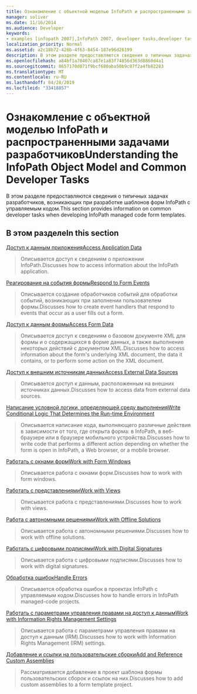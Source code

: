 ```yaml
---
title: Ознакомление с объектной моделью InfoPath и распространенными задачами разработчиков
manager: soliver
ms.date: 11/16/2014
ms.audience: Developer
keywords:
- examples [infopath 2007],InfoPath 2007, developer tasks,developer tasks [InfoPath 2007],InfoPath 2007, object models,object models [InfoPath 2007]
localization_priority: Normal
ms.assetid: a2c18b72-426b-4f63-8454-187e96d26199
description: В этом разделе предоставляются сведения о типичных задачах разработчиков, возникающих при разработке шаблонов форм InfoPath с управляемым кодом.
ms.openlocfilehash: a84bf1a70407ca87e1a83f74856d363d8860d4a1
ms.sourcegitcommit: 8657170d071f9bcf680aba50b9c07f2a4fb82283
ms.translationtype: MT
ms.contentlocale: ru-RU
ms.lasthandoff: 04/28/2019
ms.locfileid: "33418857"
---
```

# <a name="understanding-the-infopath-object-model-and-common-developer-tasks"></a><span data-ttu-id="99142-104">Ознакомление с объектной моделью InfoPath и распространенными задачами разработчиков</span><span class="sxs-lookup"><span data-stu-id="99142-104">Understanding the InfoPath Object Model and Common Developer Tasks</span></span>

<span data-ttu-id="99142-105">В этом разделе предоставляются сведения о типичных задачах разработчиков, возникающих при разработке шаблонов форм InfoPath с управляемым кодом.</span><span class="sxs-lookup"><span data-stu-id="99142-105">This section provides information on common developer tasks when developing InfoPath managed code form templates.</span></span>
  
## <a name="in-this-section"></a><span data-ttu-id="99142-106">В этом разделе</span><span class="sxs-lookup"><span data-stu-id="99142-106">In this section</span></span>

[<span data-ttu-id="99142-107">Доступ к данным приложения</span><span class="sxs-lookup"><span data-stu-id="99142-107">Access Application Data</span></span>](how-to-access-application-data.md)
  
> <span data-ttu-id="99142-108">Описывается доступ к сведениям о приложении InfoPath.</span><span class="sxs-lookup"><span data-stu-id="99142-108">Discusses how to access information about the InfoPath application.</span></span>
    
[<span data-ttu-id="99142-109">Реагирование на события формы</span><span class="sxs-lookup"><span data-stu-id="99142-109">Respond to Form Events</span></span>](how-to-respond-to-form-events.md)
  
> <span data-ttu-id="99142-110">Описывается создание обработчиков событий для обработки событий, возникающих при заполнении пользователем формы.</span><span class="sxs-lookup"><span data-stu-id="99142-110">Discusses how to create event handlers that respond to events that occur as a user fills out a form.</span></span>
    
[<span data-ttu-id="99142-111">Доступ к данным формы</span><span class="sxs-lookup"><span data-stu-id="99142-111">Access Form Data</span></span>](how-to-access-form-data.md)
  
> <span data-ttu-id="99142-112">Описывается доступ к сведениям о базовом документе XML для формы и о содержащихся в форме данных, а также выполнение некоторых действий с документом XML.</span><span class="sxs-lookup"><span data-stu-id="99142-112">Discusses how to access information about the form's underlying XML document, the data it contains, or to perform some action on the XML document.</span></span>
    
[<span data-ttu-id="99142-113">Доступ к внешним источникам данных</span><span class="sxs-lookup"><span data-stu-id="99142-113">Access External Data Sources</span></span>](how-to-access-external-data-sources.md)
  
> <span data-ttu-id="99142-114">Описывается доступ к данным, расположенным на внешних источниках данных.</span><span class="sxs-lookup"><span data-stu-id="99142-114">Discusses how to access data from external data sources.</span></span>
    
[<span data-ttu-id="99142-115">Написание условной логики, определяющей среду выполнения</span><span class="sxs-lookup"><span data-stu-id="99142-115">Write Conditional Logic That Determines the Run-time Environment</span></span>](how-to-write-conditional-logic-that-determines-the-run-time-environment.md)
  
> <span data-ttu-id="99142-116">Описывается написание кода, выполняющего различные действия в зависимости от того, где открыта форма: в InfoPath, в веб-браузере или в браузере мобильного устройства.</span><span class="sxs-lookup"><span data-stu-id="99142-116">Discusses how to write code that performs a different action depending on whether the form is open in InfoPath, a Web browser, or a mobile browser.</span></span>
    
[<span data-ttu-id="99142-117">Работать с окнами форм</span><span class="sxs-lookup"><span data-stu-id="99142-117">Work with Form Windows</span></span>](how-to-work-with-form-windows.md)
  
> <span data-ttu-id="99142-118">Описывается работа с окнами форм.</span><span class="sxs-lookup"><span data-stu-id="99142-118">Discusses how to work with form windows.</span></span>
    
[<span data-ttu-id="99142-119">Работать с представлениями</span><span class="sxs-lookup"><span data-stu-id="99142-119">Work with Views</span></span>](how-to-work-with-views.md)
  
> <span data-ttu-id="99142-120">Описывается работа с представлениями.</span><span class="sxs-lookup"><span data-stu-id="99142-120">Discusses how to work with views.</span></span>
    
[<span data-ttu-id="99142-121">Работа с автономными решениями</span><span class="sxs-lookup"><span data-stu-id="99142-121">Work with Offline Solutions</span></span>](how-to-work-with-offline-solutions.md)
  
> <span data-ttu-id="99142-122">Описывается работа с автономными решениями.</span><span class="sxs-lookup"><span data-stu-id="99142-122">Discusses how to work with offline solutions.</span></span>
    
[<span data-ttu-id="99142-123">Работать с цифровыми подписями</span><span class="sxs-lookup"><span data-stu-id="99142-123">Work with Digital Signatures</span></span>](how-to-work-with-digital-signatures.md)
  
> <span data-ttu-id="99142-124">Описывается работа с цифровыми подписями.</span><span class="sxs-lookup"><span data-stu-id="99142-124">Discusses how to work with digital signatures.</span></span>
    
[<span data-ttu-id="99142-125">Обработка ошибок</span><span class="sxs-lookup"><span data-stu-id="99142-125">Handle Errors</span></span>](how-to-handle-errors.md)
  
> <span data-ttu-id="99142-126">Описывается обработка ошибок в проектах InfoPath с управляемым кодом.</span><span class="sxs-lookup"><span data-stu-id="99142-126">Discusses how to handle errors in InfoPath managed-code projects.</span></span>
    
[<span data-ttu-id="99142-127">Работать с параметрами управления правами на доступ к данным</span><span class="sxs-lookup"><span data-stu-id="99142-127">Work with Information Rights Management Settings</span></span>](how-to-work-with-information-rights-management-settings.md)
  
> <span data-ttu-id="99142-128">Описывается работа с параметрами управления правами на доступ к данным (IRM).</span><span class="sxs-lookup"><span data-stu-id="99142-128">Discusses how to work with Information Rights Management (IRM) settings.</span></span>
    
[<span data-ttu-id="99142-129">Добавление и ссылки на пользовательские сборки</span><span class="sxs-lookup"><span data-stu-id="99142-129">Add and Reference Custom Assemblies</span></span>](how-to-add-and-reference-custom-assemblies.md)
  
> <span data-ttu-id="99142-130">Рассматривается добавление в проект шаблона формы пользовательских сборок и ссылок на них.</span><span class="sxs-lookup"><span data-stu-id="99142-130">Discusses how to add custom assemblies to a form template project.</span></span>
    

